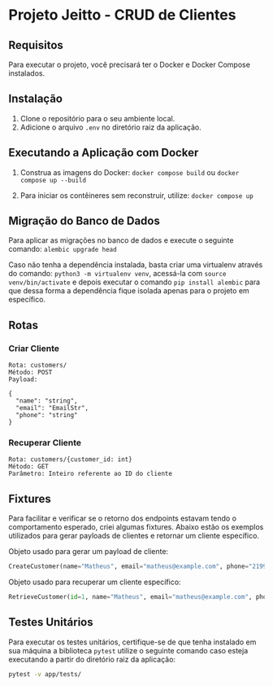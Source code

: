 # Projeto Jeitto - CRUD de Clientes

## Requisitos

Para executar o projeto, você precisará ter o Docker e Docker Compose instalados.

## Instalação

1. Clone o repositório para o seu ambiente local.
2. Adicione o arquivo `.env` no diretório raiz da aplicação.

## Executando a Aplicação com Docker

1. Construa as imagens do Docker: `docker compose build` ou `docker compose up --build`
  
3. Para iniciar os contêineres sem reconstruir, utilize:
   `docker compose up`

## Migração do Banco de Dados
Para aplicar as migrações no banco de dados e execute o seguinte comando: `alembic upgrade head`

Caso não tenha a dependência instalada, basta criar uma virtualenv através do comando: `python3 -m virtualenv venv`, acessá-la com `source venv/bin/activate` e depois executar o comando `pip install alembic`
para que dessa forma a dependência fique isolada apenas para o projeto em específico.

## Rotas

### Criar Cliente

    Rota: customers/
    Método: POST
    Payload:

    {
      "name": "string",
      "email": "EmailStr",
      "phone": "string"
    }

### Recuperar Cliente

    Rota: customers/{customer_id: int}
    Método: GET
    Parâmetro: Inteiro referente ao ID do cliente

## Fixtures

Para facilitar e verificar se o retorno dos endpoints estavam tendo o comportamento esperado, criei algumas fixtures.
Abaixo estão os exemplos utilizados para gerar payloads de clientes e retornar um cliente específico.

Objeto usado para gerar um payload de cliente:
```python
CreateCustomer(name="Matheus", email="matheus@example.com", phone="21999999999")
```

Objeto usado para recuperar um cliente específico:
```Python
RetrieveCustomer(id=1, name="Matheus", email="matheus@example.com", phone="21999999999")
```

## Testes Unitários

Para executar os testes unitários, certifique-se de que tenha instalado em sua máquina a biblioteca `pytest` utilize o seguinte comando caso esteja executando a partir do diretório raiz da aplicação:
  ```bash
  pytest -v app/tests/
  ```
